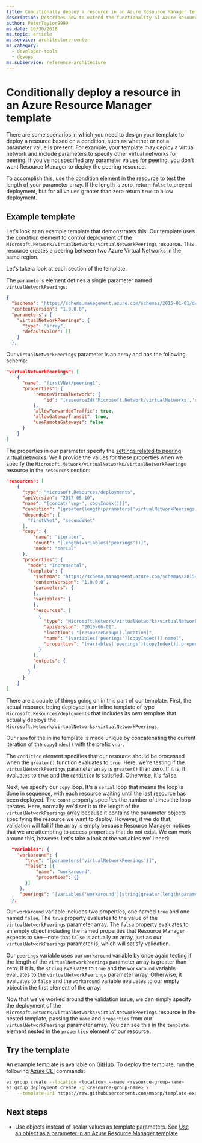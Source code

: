 ```yaml
---
title: Conditionally deploy a resource in an Azure Resource Manager template
description: Describes how to extend the functionality of Azure Resource Manager templates to conditionally deploy a resource depending on the value of a parameter.
author: PeterTaylor9999
ms.date: 10/30/2018
ms.topic: article
ms.service: architecture-center
ms.category:
  - developer-tools
  - devops
ms.subservice: reference-architecture
---
```


# Conditionally deploy a resource in an Azure Resource Manager template

There are some scenarios in which you need to design your template to deploy a resource based on a condition, such as whether or not a parameter value is present. For example, your template may deploy a virtual network and include parameters to specify other virtual networks for peering. If you've not specified any parameter values for peering, you don't want Resource Manager to deploy the peering resource.

To accomplish this, use the [condition element][azure-resource-manager-condition] in the resource to test the length of your parameter array. If the length is zero, return `false` to prevent deployment, but for all values greater than zero return `true` to allow deployment.

## Example template

Let's look at an example template that demonstrates this. Our template uses the [condition element][azure-resource-manager-condition] to control deployment of the `Microsoft.Network/virtualNetworks/virtualNetworkPeerings` resource. This resource creates a peering between two Azure Virtual Networks in the same region.

Let's take a look at each section of the template.

The `parameters` element defines a single parameter named `virtualNetworkPeerings`:

```json
{
  "$schema": "https://schema.management.azure.com/schemas/2015-01-01/deploymentTemplate.json#",
  "contentVersion": "1.0.0.0",
  "parameters": {
    "virtualNetworkPeerings": {
      "type": "array",
      "defaultValue": []
    }
  },
```

Our `virtualNetworkPeerings` parameter is an `array` and has the following schema:

```json
"virtualNetworkPeerings": [
    {
      "name": "firstVNet/peering1",
      "properties": {
          "remoteVirtualNetwork": {
              "id": "[resourceId('Microsoft.Network/virtualNetworks','secondVNet')]"
          },
          "allowForwardedTraffic": true,
          "allowGatewayTransit": true,
          "useRemoteGateways": false
      }
    }
]
```

The properties in our parameter specify the [settings related to peering virtual networks][vnet-peering-resource-schema]. We'll provide the values for these properties when we specify the `Microsoft.Network/virtualNetworks/virtualNetworkPeerings` resource in the `resources` section:

```json
"resources": [
    {
      "type": "Microsoft.Resources/deployments",
      "apiVersion": "2017-05-10",
      "name": "[concat('vnp-', copyIndex())]",
      "condition": "[greater(length(parameters('virtualNetworkPeerings')), 0)]",
      "dependsOn": [
        "firstVNet", "secondVNet"
      ],
      "copy": {
          "name": "iterator",
          "count": "[length(variables('peerings'))]",
          "mode": "serial"
      },
      "properties": {
        "mode": "Incremental",
        "template": {
          "$schema": "https://schema.management.azure.com/schemas/2015-01-01/deploymentTemplate.json#",
          "contentVersion": "1.0.0.0",
          "parameters": {
          },
          "variables": {
          },
          "resources": [
            {
              "type": "Microsoft.Network/virtualNetworks/virtualNetworkPeerings",
              "apiVersion": "2016-06-01",
              "location": "[resourceGroup().location]",
              "name": "[variables('peerings')[copyIndex()].name]",
              "properties": "[variables('peerings')[copyIndex()].properties]"
            }
          ],
          "outputs": {
          }
        }
      }
    }
]
```

There are a couple of things going on in this part of our template. First, the actual resource being deployed is an inline template of type `Microsoft.Resources/deployments` that includes its own template that actually deploys the `Microsoft.Network/virtualNetworks/virtualNetworkPeerings`.

Our `name` for the inline template is made unique by concatenating the current iteration of the `copyIndex()` with the prefix `vnp-`.

The `condition` element specifies that our resource should be processed when the `greater()` function evaluates to `true`. Here, we're testing if the `virtualNetworkPeerings` parameter array is `greater()` than zero. If it is, it evaluates to `true` and the `condition` is satisfied. Otherwise, it's `false`.

Next, we specify our `copy` loop. It's a `serial` loop that means the loop is done in sequence, with each resource waiting until the last resource has been deployed. The `count` property specifies the number of times the loop iterates. Here, normally we'd set it to the length of the `virtualNetworkPeerings` array because it contains the parameter objects specifying the resource we want to deploy. However, if we do that, validation will fail if the array is empty because Resource Manager notices that we are attempting to access properties that do not exist. We can work around this, however. Let's take a look at the variables we'll need:

```json
  "variables": {
    "workaround": {
       "true": "[parameters('virtualNetworkPeerings')]",
       "false": [{
           "name": "workaround",
           "properties": {}
       }]
     },
     "peerings": "[variables('workaround')[string(greater(length(parameters('virtualNetworkPeerings')), 0))]]"
  },
```

Our `workaround` variable includes two properties, one named `true` and one named `false`. The `true` property evaluates to the value of the `virtualNetworkPeerings` parameter array. The `false` property evaluates to an empty object including the named properties that Resource Manager expects to see&mdash;note that `false` is actually an array, just as our `virtualNetworkPeerings` parameter is, which will satisfy validation.

Our `peerings` variable uses our `workaround` variable by once again testing if the length of the `virtualNetworkPeerings` parameter array is greater than zero. If it is, the `string` evaluates to `true` and the `workaround` variable evaluates to the `virtualNetworkPeerings` parameter array. Otherwise, it evaluates to `false` and the `workaround` variable evaluates to our empty object in the first element of the array.

Now that we've worked around the validation issue, we can simply specify the deployment of the `Microsoft.Network/virtualNetworks/virtualNetworkPeerings` resource in the nested template, passing the `name` and `properties` from our `virtualNetworkPeerings` parameter array. You can see this in the `template` element nested in the `properties` element of our resource.

## Try the template

An example template is available on [GitHub][github]. To deploy the template, run the following [Azure CLI][cli] commands:

```bash
az group create --location <location> --name <resource-group-name>
az group deployment create -g <resource-group-name> \
    --template-uri https://raw.githubusercontent.com/mspnp/template-examples/master/example2-conditional/deploy.json
```

## Next steps

* Use objects instead of scalar values as template parameters. See [Use an object as a parameter in an Azure Resource Manager template](./objects-as-parameters.md)

<!-- links -->
[azure-resource-manager-condition]: https://docs.microsoft.com/azure/azure-resource-manager/resource-group-authoring-templates#resources
[vnet-peering-resource-schema]: https://docs.microsoft.com/azure/templates/microsoft.network/virtualnetworks/virtualnetworkpeerings
[cli]: https://docs.microsoft.com/cli/azure/?view=azure-cli-latest
[github]: https://github.com/mspnp/template-examples
